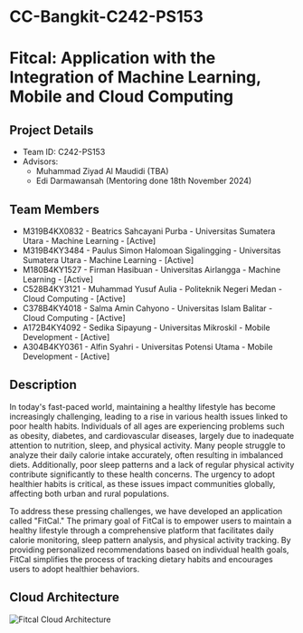 # CC-Bangkit-C242-PS153
# Fitcal: Application with the Integration of Machine Learning, Mobile and Cloud Computing

## Project Details

- Team ID: C242-PS153
- Advisors:
  - Muhammad Ziyad Al Maudidi (TBA)
  - Edi Darmawansah (Mentoring done 18th November 2024)

## Team Members

- M319B4KX0832 - Beatrics Sahcayani Purba - Universitas Sumatera Utara - Machine Learning - [Active]
- M319B4KY3484 - Paulus Simon Halomoan Sigalingging - Universitas Sumatera Utara - Machine Learning - [Active]
- M180B4KY1527	 - Firman Hasibuan - Universitas Airlangga - Machine Learning - [Active]
- C528B4KY3121 - Muhammad Yusuf Aulia - Politeknik Negeri Medan - Cloud Computing - [Active]
- C378B4KY4018 - Salma Amin Cahyono - Universitas Islam Balitar - Cloud Computing - [Active]
- A172B4KY4092 - Sedika Sipayung - Universitas Mikroskil - Mobile Development - [Active]
- A304B4KY0361 - Alfin Syahri - Universitas Potensi Utama - Mobile Development - [Active]

## Description

In today's fast-paced world, maintaining a healthy lifestyle has become increasingly challenging, leading to a rise in various health issues linked to poor health habits. Individuals of all ages are experiencing problems such as obesity, diabetes, and cardiovascular diseases, largely due to inadequate attention to nutrition, sleep, and physical activity. Many people struggle to analyze their daily calorie intake accurately, often resulting in imbalanced diets. Additionally, poor sleep patterns and a lack of regular physical activity contribute significantly to these health concerns. The urgency to adopt healthier habits is critical, as these issues impact communities globally, affecting both urban and rural populations.

To address these pressing challenges, we have developed an application called "FitCal." The primary goal of FitCal is to empower users to maintain a healthy lifestyle through a comprehensive platform that facilitates daily calorie monitoring, sleep pattern analysis, and physical activity tracking. By providing personalized recommendations based on individual health goals, FitCal simplifies the process of tracking dietary habits and encourages users to adopt healthier behaviors.

## Cloud Architecture
![Fitcal Cloud Architecture](https://github.com/user-attachments/assets/aa80c1c2-4400-4802-a315-ece222a522ff)
